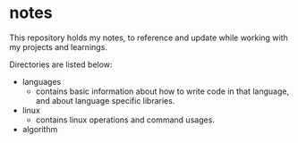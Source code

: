 # notes
This repository holds my notes, to reference and update while working with my projects and learnings.

Directories are listed below:
- languages
  - contains basic information about how to write code in that language, and about language specific libraries.
- linux
  - contains linux operations and command usages.
- algorithm
